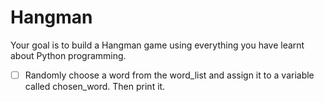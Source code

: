 # Hangman
Your goal is to build a Hangman game using everything you have learnt about Python programming.
- [ ] Randomly choose a word from the word_list and assign it to a variable called chosen_word. Then print it.


